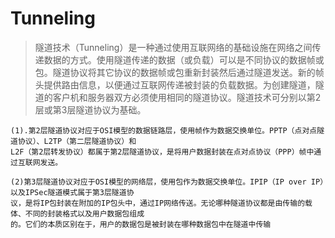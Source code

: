 # Tunneling

>隧道技术（Tunneling）是一种通过使用互联网络的基础设施在网络之间传递数据的方式。使用隧道传递的数据（或负载）可以是不同协议的数据帧或包。隧道协议将其它协议的数据帧或包重新封装然后通过隧道发送。新的帧头提供路由信息，以便通过互联网传递被封装的负载数据。为创建隧道，隧道的客户机和服务器双方必须使用相同的隧道协议。隧道技术可分别以第2层或第3层隧道协议为基础。

```
(1).第2层隧道协议对应于OSI模型的数据链路层，使用帧作为数据交换单位。PPTP（点对点隧道协议）、L2TP（第二层隧道协议）和
L2F（第2层转发协议）都属于第2层隧道协议，是将用户数据封装在点对点协议（PPP）帧中通过互联网发送。
````

```
(2)第3层隧道协议对应于OSI模型的网络层，使用包作为数据交换单位。IPIP（IP over IP）以及IPSec隧道模式属于第3层隧道协
议，是将IP包封装在附加的IP包头中，通过IP网络传送。无论哪种隧道协议都是由传输的载体、不同的封装格式以及用户数据包组成
的。它们的本质区别在于，用户的数据包是被封装在哪种数据包中在隧道中传输
```
